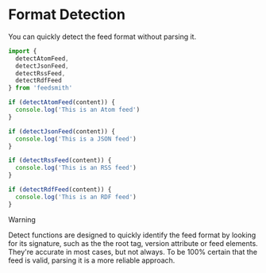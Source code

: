# Format Detection

You can quickly detect the feed format without parsing it.

```ts
import {
  detectAtomFeed,
  detectJsonFeed,
  detectRssFeed,
  detectRdfFeed
} from 'feedsmith'

if (detectAtomFeed(content)) {
  console.log('This is an Atom feed')
}

if (detectJsonFeed(content)) {
  console.log('This is a JSON feed')
}

if (detectRssFeed(content)) {
  console.log('This is an RSS feed')
}

if (detectRdfFeed(content)) {
  console.log('This is an RDF feed')
}
```

> [!WARNING]
> Detect functions are designed to quickly identify the feed format by looking for its signature, such as the the root tag, version attribute or feed elements. They're accurate in most cases, but not always. To be 100% certain that the feed is valid, parsing it is a more reliable approach.
